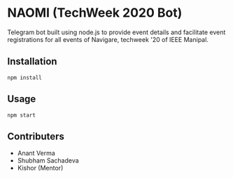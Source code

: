 # NAOMI (TechWeek 2020 Bot)

Telegram bot built using node.js to provide event details and facilitate event registrations for all events of Navigare, techweek '20 of IEEE Manipal. 

## Installation

```
npm install
```

## Usage

```
npm start
```

## Contributers

 - Anant Verma
 - Shubham Sachadeva
 - Kishor (Mentor)